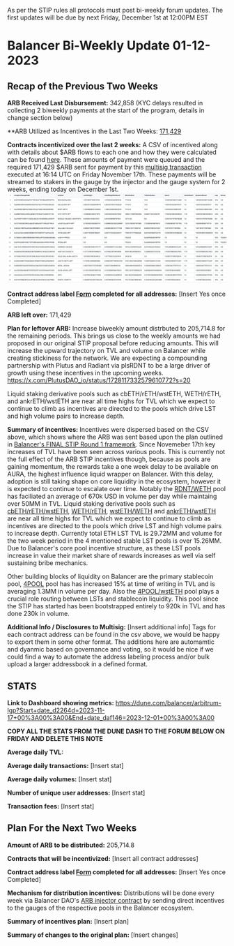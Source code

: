 As per the STIP rules all protocols must post bi-weekly forum updates. The first updates will be due by next Friday, December 1st at 12:00PM EST

# Balancer Bi-Weekly Update 01-12-2023

## Recap of the Previous Two Weeks


**ARB Received Last Disbursement:** 342,858 (KYC delays resulted in collecting 2 biweekly payments at the start of the program, details in change section below)

**ARB Utilized as Incentives in the Last Two Weeks: [171,429](https://arbiscan.io/tx/0x062eac303ad41cb62bac8dd7acd69d092c5050a2804bd1ac980efe75b4644a91)

**Contracts incentivized over the last 2 weeks:** A CSV of incentived along with details about $ARB flows to each one and how they were calculated can be found [here](https://github.com/BalancerMaxis/data_automation/blob/main/notebooks/arb_dao_grant_distribution/output/dao_grant_2023-11-02_2023-11-16.csv).
These amounts of payment were queued and the required 171,429 $ARB sent for payment by this [multisig transaction](https://app.onchainden.com/safes/arb1:0xb6BfF54589f269E248f99D5956f1fDD5b014D50e/transactions/0xb5c2d7db571bce5c5fcd41ad5a02ca5d91f7f3e4ae5ca46cc4d1c81ea784ab06?nid=200179) executed at 16:14 UTC on Friday November 17th.
These payments will be streamed to stakers in the gauge by the injector and the gauge system for 2 weeks, ending today on December 1st.
![img.png](img.png)

**Contract address label [Form](https://docs.google.com/forms/d/e/1FAIpQLSd2AYnjAaQjVOLtvemZpsWoN5sTJEJ8dLqdRDExTBQv_SUeug/viewform) completed for all addresses:** [Insert Yes once Completed]

**ARB left over:** 171,429

**Plan for leftover ARB:** Increase biweekly amount distrbuted to 205,714.8 for the remaining periods. This brings us close to the weekly amounts we had proposed in our original STIP proposal before reducing amounts. This will increase the upward trajectory on TVL and volume on Balancer while creating stickiness for the network. We are expecting a compounding partnership with Plutus and Radiant via plsRDNT to be a large driver of growth using these incentives in the upcoming weeks. 
https://x.com/PlutusDAO_io/status/1728117332579610772?s=20

Liquid staking derivative pools such as cbETH/rETH/wstETH, WETH/rETH, and ankrETH/wstETH are near all time highs for TVL which we expect to continue to climb as incentives are directed to the pools which drive LST and high volume pairs to increase depth. 

**Summary of incentives:** Incentives were dispersed based on the CSV above, which shows where the ARB was sent based upon the plan outlined in [Balancer's FINAL STIP Round 1 framework](https://forum.arbitrum.foundation/t/balancer-final-stip-round-1/16689). Since Novemeber 17th key increases of TVL have been seen across various pools. This is currently not the full effect of the ARB STIP incentives though, because as pools are gaining momentum, the rewards take a one week delay to be available on AURA, the highest influence liquid wrapper on Balancer. With this delay, adoption is still taking shape on core liquidity in the ecosystem, however it is expected to continue to escalate over time. Notably the [RDNT/WETH](https://app.balancer.fi/#/arbitrum/pool/0x32df62dc3aed2cd6224193052ce665dc181658410002000000000000000003bd) pool has faciliated an average of 670k USD in volume per day while maintaing over 50MM in TVL. Liquid staking derivative pools such as [cbETH/rETH/wstETH](https://app.balancer.fi/#/arbitrum/pool/0x4a2f6ae7f3e5d715689530873ec35593dc28951b000000000000000000000481), [WETH/rETH](https://app.balancer.fi/#/arbitrum/pool/0xade4a71bb62bec25154cfc7e6ff49a513b491e81000000000000000000000497), [wstETH/WETH](https://app.balancer.fi/#/arbitrum/pool/0x9791d590788598535278552eecd4b211bfc790cb000000000000000000000498) and [ankrETH/wstETH](https://app.balancer.fi/#/arbitrum/pool/0x3fd4954a851ead144c2ff72b1f5a38ea5976bd54000000000000000000000480) are near all time highs for TVL which we expect to continue to climb as incentives are directed to the pools which drive LST and high volume pairs to increase depth. Currently total ETH LST TVL is 29.72MM and volume for the two week period in the 4 mentioned stable LST pools is over 15.26MM. Due to Balancer's core pool incentive structure, as these LST pools increase in value their market share of rewards increases as well via self sustaining bribe mechanics. 

Other building blocks of liquidity on Balancer are the primary stablecoin pool, [4POOL](https://app.balancer.fi/#/arbitrum/pool/0x423a1323c871abc9d89eb06855bf5347048fc4a5000000000000000000000496) pool has has increased 15% at time of writing in TVL and is averaging 1.3MM in volume per day. Also the [4POOL/wstETH](https://app.balancer.fi/#/arbitrum/pool/0xa1a8bf131571a2139feb79401aa4a2e9482df6270002000000000000000004b4) pool plays a crucial role routing between LSTs and stablecoin liquidity. This pool since the STIP has started has been bootstrapped entirely to 920k in TVL and has done 230k in volume. 

**Additional Info / Disclosures to Multisig:** [Insert additional info]
Tags for each contract address can be found in the csv above, we would be happy to export them in some other format.   The additions here are automamtic and dyanmic based on governance and voting, so it would be nice if we could find a way to automate the address labeling process and/or bulk upload a larger addressbook in a defined format.

## STATS

**Link to Dashboard showing metrics:** https://dune.com/balancer/arbitrum-lgp?Start+date_d2264d=2023-11-17+00%3A00%3A00&End+date_daf146=2023-12-01+00%3A00%3A00

**COPY ALL THE STATS FROM THE DUNE DASH TO THE FORUM BELOW ON FRIDAY AND DELETE THIS NOTE**


**Average daily TVL:** 

**Average daily transactions:** [Insert stat]

**Average daily volumes:** [Insert stat]

**Number of unique user addresses:** [Insert stat]

**Transaction fees:** [Insert stat]


## Plan For the Next Two Weeks

**Amount of ARB to be distributed:** 205,714.8

**Contracts that will be incentivized:** [Insert all contract addresses]

**Contract address label [Form](https://docs.google.com/forms/d/e/1FAIpQLSd2AYnjAaQjVOLtvemZpsWoN5sTJEJ8dLqdRDExTBQv_SUeug/viewform) completed for all addresses:** [Insert Yes once Completed]

**Mechanism for distribution incentives:** Distributions will be done every week via Balancer DAO's [ARB injector contract](https://arbiscan.io/address/0xF23d8342881eDECcED51EA694AC21C2B68440929#readContract) by sending direct incentives to the gauges of the respective pools in the Balancer ecosystem.

**Summary of incentives plan:** [Insert plan]

**Summary of changes to the original plan:** [Insert changes]